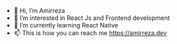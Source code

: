 - 👋 Hi, I’m Amirreza
- 👀 I’m interested in React Js and Frontend development
- 🌱 I’m currently learning React Native
- 📫 This is how you can reach me https://amirreza.dev

<!---
amirreza-dev/amirreza-dev is a ✨ special ✨ repository because its `README.md` (this file) appears on your GitHub profile.
You can click the Preview link to take a look at your changes.
--->
